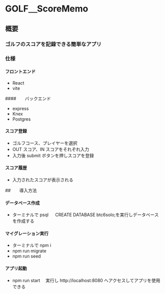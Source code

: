 # GOLF＿ScoreMemo

## 概要

### ゴルフのスコアを記録できる簡単なアプリ

### 仕様

#### フロントエンド

- React
- vite

####　　バックエンド

- express
- Knex
- Postgres

#### スコア登録

- ゴルフコース、プレイヤーを選択
- OUT スコア、IN スコアをそれぞれ入力
- 入力後 submit ボタンを押しスコアを登録

#### スコア履歴

- 入力されたスコアが表示される

##　　導入方法

#### データベース作成

- ターミナルで psql 　 CREATE DATABASE btc6solo;を実行しデータベースを作成する

#### マイグレーション実行

- ターミナルで npm i
- npm run migrate
- npm run seed

#### アプリ起動

- npm run start 　実行し http://localhost:8080 へアクセスしてアプリを使用できる
